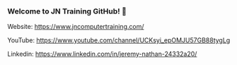 ### Welcome to JN Training GitHub! 👋
Website: https://www.jncomputertraining.com/

YouTube: https://www.youtube.com/channel/UCKsyi_epOMJU57GB88tygLg

Linkedin: https://www.linkedin.com/in/jeremy-nathan-24332a20/
<!--
**jeremynathan/jeremynathan** is a ✨ _special_ ✨ repository because its `README.md` (this file) appears on your GitHub profile.

Here are some ideas to get you started:

- 🔭 I’m currently working on ...
- 🌱 I’m currently learning ...
- 👯 I’m looking to collaborate on ...
- 🤔 I’m looking for help with ...
- 💬 Ask me about ...
- 📫 How to reach me: ...
- 😄 Pronouns: ...
- ⚡ Fun fact: ...
-->
